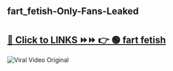 
 ## fart_fetish-Only-Fans-Leaked

# <h2><a href="https://clipsfans.com/fart_fetish&ref=git">🔗 Click to LINKS ⏩⏩ 👉 🟢 fart fetish </a></h2>

<a href="https://clipsfans.com/fart_fetish&ref=git" rel="nofollow" data-target="animated-image.originalLink"><img src="https://i.ibb.co.com/xMMVF88/686577567.gif" alt="Viral Video Original" style="max-width: 100%; display: inline-block;" data-target="animated-image.originalImage"></a>
